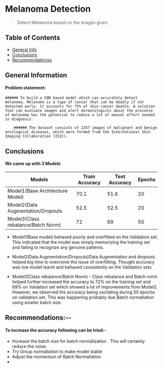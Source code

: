 # Melanoma Detection
> Detect Melanoma based on the images given.

## Table of Contents
* [General Info](#general-information)
* [Conclusions](#conclusions)
* [Recommendationss](#recommendations)

<!-- You can include any other section that is pertinent to your problem -->

## General Information

#### Problem statement: 
	###### To build a CNN based model which can accurately detect melanoma. Melanoma is a type of cancer that can be deadly if not detected early. It accounts for 75% of skin cancer deaths. A solution that can evaluate images and alert dermatologists about the presence of melanoma has the potential to reduce a lot of manual effort needed in diagnosis.
	
        ###### The dataset consists of 2357 images of malignant and benign oncological diseases, which were formed from the International Skin Imaging Collaboration (ISIC). 


## Conclusions

#### We came up with 3 Models

| Models | Train Accuracy | Test Accuracy | Epochs |
| --- | --- | --- |--- |
|  Model1(Base Architecture Model) | 70.1 | 51.6 | 20 |
|  Model2(Data Augmentation/Dropouts|  52.5|  52.5 | 20 |
|  Model3(Class rebalance/Batch Norm)|  72  |  69  | 50 |


- Model1(Base model) behaved poorly and overfitted on the Validation set. This indicated that the model was simply memorizing the training set and failing to recognize any genuine patterns.

- Model2(Data Augmentation/Dropouts)Data Augmentation and dropouts helped big time to overcome the issue of overfitting. Thought accuracy was low model learnt and behaved consistently on the Validation sets

- Model3(Class rebalance/Batch Norm) - Class rebalance and Batch norm helped further increased the accuracy to 72% on the training set and 69% on Vaidation set which showed a lot of improvements from Model2. However, we observed the accuracy being oscilating during 50 epochs on validation set. This was happening probably due Batch normaliation using smaller batch size.

## Recommendations:--
#### To increase the accuracy following can be tried:-
- Increase the batch size for batch  normalization . This will certainly reduce the noise.
- Try Group normaliation to make model stable
- Adjust the momentum of Batch Normaliation
- 
